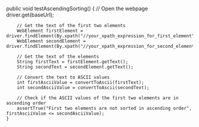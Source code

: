 public void testAscendingSorting() {
        // Open the webpage
        driver.get(baseUrl);

        // Get the text of the first two elements
        WebElement firstElement = driver.findElement(By.xpath("//your_xpath_expression_for_first_element"));
        WebElement secondElement = driver.findElement(By.xpath("//your_xpath_expression_for_second_element"));

        // Get the text of the elements
        String firstText = firstElement.getText();
        String secondText = secondElement.getText();

        // Convert the text to ASCII values
        int firstAsciiValue = convertToAscii(firstText);
        int secondAsciiValue = convertToAscii(secondText);

        // Check if the ASCII values of the first two elements are in ascending order
        assertTrue("First two elements are not sorted in ascending order", firstAsciiValue <= secondAsciiValue);
    }
